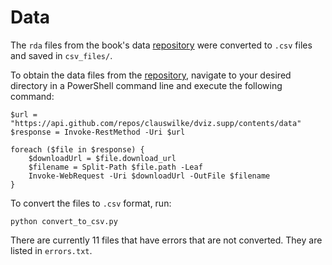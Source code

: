 # Data

The `rda` files from the book's data [repository](https://github.com/clauswilke/dviz.supp/tree/master/data) were converted to `.csv` files and saved in `csv_files/`.

To obtain the data files from the [repository](https://github.com/clauswilke/dviz.supp/tree/master/data), navigate to your desired directory in a PowerShell command line and execute the following command:

    $url = "https://api.github.com/repos/clauswilke/dviz.supp/contents/data"
    $response = Invoke-RestMethod -Uri $url

    foreach ($file in $response) {
        $downloadUrl = $file.download_url
        $filename = Split-Path $file.path -Leaf
        Invoke-WebRequest -Uri $downloadUrl -OutFile $filename
    }


To convert the files to `.csv` format, run:

    python convert_to_csv.py

There are currently 11 files that have errors that are not converted. They are listed in `errors.txt`.
